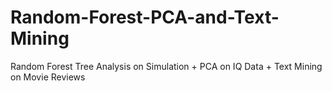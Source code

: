 # Random-Forest-PCA-and-Text-Mining

Random Forest Tree Analysis on Simulation + PCA on IQ Data + Text Mining on Movie Reviews
